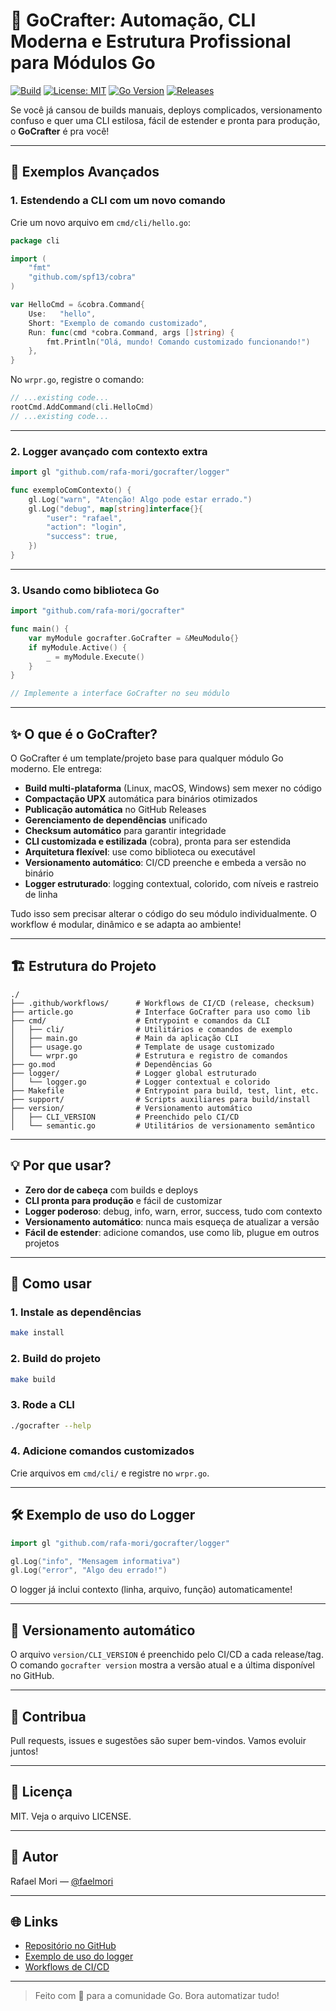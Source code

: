 # 🚀 GoCrafter: Automação, CLI Moderna e Estrutura Profissional para Módulos Go

[![Build](https://github.com/rafa-mori/gocrafter/actions/workflows/release.yml/badge.svg)](https://github.com/rafa-mori/gocrafter/actions/workflows/release.yml)
[![License: MIT](https://img.shields.io/badge/License-MIT-blue.svg)](LICENSE)
[![Go Version](https://img.shields.io/badge/go-%3E=1.20-blue)](go.mod)
[![Releases](https://img.shields.io/github/v/release/faelmori/gocrafter?include_prereleases)](https://github.com/rafa-mori/gocrafter/releases)

Se você já cansou de builds manuais, deploys complicados, versionamento confuso e quer uma CLI estilosa, fácil de estender e pronta para produção, o **GoCrafter** é pra você!

---

## 🌟 Exemplos Avançados

### 1. Estendendo a CLI com um novo comando

Crie um novo arquivo em `cmd/cli/hello.go`:

```go
package cli

import (
    "fmt"
    "github.com/spf13/cobra"
)

var HelloCmd = &cobra.Command{
    Use:   "hello",
    Short: "Exemplo de comando customizado",
    Run: func(cmd *cobra.Command, args []string) {
        fmt.Println("Olá, mundo! Comando customizado funcionando!")
    },
}
```

No `wrpr.go`, registre o comando:

```go
// ...existing code...
rootCmd.AddCommand(cli.HelloCmd)
// ...existing code...
```

---

### 2. Logger avançado com contexto extra

```go
import gl "github.com/rafa-mori/gocrafter/logger"

func exemploComContexto() {
    gl.Log("warn", "Atenção! Algo pode estar errado.")
    gl.Log("debug", map[string]interface{}{
        "user": "rafael",
        "action": "login",
        "success": true,
    })
}
```

---

### 3. Usando como biblioteca Go

```go
import "github.com/rafa-mori/gocrafter"

func main() {
    var myModule gocrafter.GoCrafter = &MeuModulo{}
    if myModule.Active() {
        _ = myModule.Execute()
    }
}

// Implemente a interface GoCrafter no seu módulo
```

---

## ✨ O que é o GoCrafter?

O GoCrafter é um template/projeto base para qualquer módulo Go moderno. Ele entrega:

- **Build multi-plataforma** (Linux, macOS, Windows) sem mexer no código
- **Compactação UPX** automática para binários otimizados
- **Publicação automática** no GitHub Releases
- **Gerenciamento de dependências** unificado
- **Checksum automático** para garantir integridade
- **CLI customizada e estilizada** (cobra), pronta para ser estendida
- **Arquitetura flexível**: use como biblioteca ou executável
- **Versionamento automático**: CI/CD preenche e embeda a versão no binário
- **Logger estruturado**: logging contextual, colorido, com níveis e rastreio de linha

Tudo isso sem precisar alterar o código do seu módulo individualmente. O workflow é modular, dinâmico e se adapta ao ambiente!

---

## 🏗️ Estrutura do Projeto

```plain text
./
├── .github/workflows/      # Workflows de CI/CD (release, checksum)
├── article.go              # Interface GoCrafter para uso como lib
├── cmd/                    # Entrypoint e comandos da CLI
│   ├── cli/                # Utilitários e comandos de exemplo
│   ├── main.go             # Main da aplicação CLI
│   ├── usage.go            # Template de usage customizado
│   └── wrpr.go             # Estrutura e registro de comandos
├── go.mod                  # Dependências Go
├── logger/                 # Logger global estruturado
│   └── logger.go           # Logger contextual e colorido
├── Makefile                # Entrypoint para build, test, lint, etc.
├── support/                # Scripts auxiliares para build/install
├── version/                # Versionamento automático
│   ├── CLI_VERSION         # Preenchido pelo CI/CD
│   └── semantic.go         # Utilitários de versionamento semântico
```

---

## 💡 Por que usar?

- **Zero dor de cabeça** com builds e deploys
- **CLI pronta para produção** e fácil de customizar
- **Logger poderoso**: debug, info, warn, error, success, tudo com contexto
- **Versionamento automático**: nunca mais esqueça de atualizar a versão
- **Fácil de estender**: adicione comandos, use como lib, plugue em outros projetos

---

## 🚀 Como usar

### 1. Instale as dependências

```sh
make install
```

### 2. Build do projeto

```sh
make build
```

### 3. Rode a CLI

```sh
./gocrafter --help
```

### 4. Adicione comandos customizados

Crie arquivos em `cmd/cli/` e registre no `wrpr.go`.

---

## 🛠️ Exemplo de uso do Logger

```go
import gl "github.com/rafa-mori/gocrafter/logger"

gl.Log("info", "Mensagem informativa")
gl.Log("error", "Algo deu errado!")
```

O logger já inclui contexto (linha, arquivo, função) automaticamente!

---

## 🔄 Versionamento automático

O arquivo `version/CLI_VERSION` é preenchido pelo CI/CD a cada release/tag. O comando `gocrafter version` mostra a versão atual e a última disponível no GitHub.

---

## 🤝 Contribua

Pull requests, issues e sugestões são super bem-vindos. Vamos evoluir juntos!

---

## 📄 Licença

MIT. Veja o arquivo LICENSE.

---

## 👤 Autor

Rafael Mori — [@faelmori](https://github.com/rafa-mori)

---

## 🌐 Links

- [Repositório no GitHub](https://github.com/rafa-mori/gocrafter)
- [Exemplo de uso do logger](logger/logger.go)
- [Workflows de CI/CD](.github/workflows/)

---

> Feito com 💙 para a comunidade Go. Bora automatizar tudo!